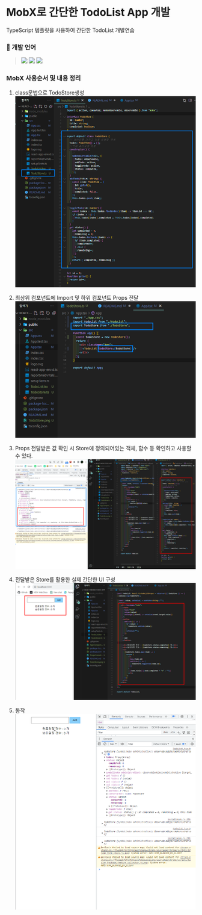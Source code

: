 # MobX로 간단한 TodoList App 개발

TypeScript 템플릿을 사용하여 간단한 TodoList 개발연습

### 📌 개발 언어

> <img src="https://img.shields.io/badge/react-61DAFB?style=flat&logo=react&logoColor=black"> 
> <img src="https://img.shields.io/badge/typescript-3178C6?style=flat&logo=typescript&logoColor=black"/>
> <img src="https://img.shields.io/badge/mobx-FF9955?style=flat&logo=mobx&logoColor=white"/>

### MobX 사용순서 및 내용 정리

1. class문법으로 TodoStore생성
   ![TodoStore](./public/ReadmeImage/TodoStore.png)

2. 최상위 컴포넌트에 Import 및 하위 컴포넌트 Props 전달
   ![AppComponent](./public/ReadmeImage/AppComponent.png)

3. Props 전달받은 값 확인 시 Store에 정의되어있는 객체, 함수 등 확인하고 사용할 수 있다.  
   ![PropsConsole](./public/ReadmeImage/PropsConsole.png)

4. 전달받은 Store를 활용한 실제 간단한 UI 구성
   ![UI](./public/ReadmeImage/UI.png)

5. 동작  
   ![Live](./public/ReadmeImage/Live.gif)
